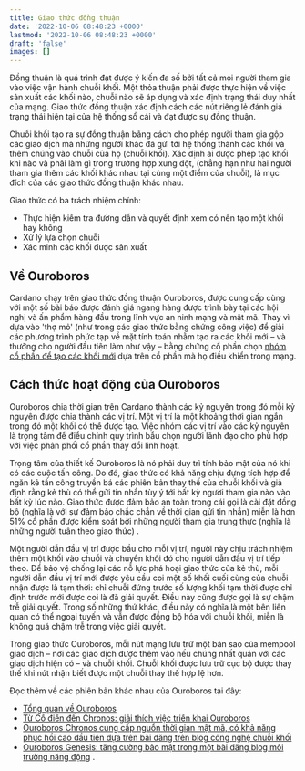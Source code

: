 ```yaml
---
title: Giao thức đồng thuận
date: '2022-10-06 08:48:23 +0000'
lastmod: '2022-10-06 08:48:23 +0000'
draft: 'false'
images: []
---
```


Đồng thuận là quá trình đạt được ý kiến đa số bởi tất cả mọi người tham gia vào việc vận hành chuỗi khối. Một thỏa thuận phải được thực hiện về việc sản xuất các khối nào, chuỗi nào sẽ áp dụng và xác định trạng thái duy nhất của mạng. Giao thức đồng thuận xác định cách các nút riêng lẻ đánh giá trạng thái hiện tại của hệ thống sổ cái và đạt được sự đồng thuận.

Chuỗi khối tạo ra sự đồng thuận bằng cách cho phép người tham gia gộp các giao dịch mà những người khác đã gửi tới hệ thống thành các khối và thêm chúng vào chuỗi của họ (chuỗi khối). Xác định ai được phép tạo khối khi nào và phải làm gì trong trường hợp xung đột, (chẳng hạn như hai người tham gia thêm các khối khác nhau tại cùng một điểm của chuỗi), là mục đích của các giao thức đồng thuận khác nhau.

Giao thức có ba trách nhiệm chính:

- Thực hiện kiểm tra đường dẫn và quyết định xem có nên tạo một khối hay không
- Xử lý lựa chọn chuỗi
- Xác minh các khối được sản xuất

## Về Ouroboros

Cardano chạy trên giao thức đồng thuận Ouroboros, được cung cấp cùng với một số bài báo được đánh giá ngang hàng được trình bày tại các hội nghị và ấn phẩm hàng đầu trong lĩnh vực an ninh mạng và mật mã. Thay vì dựa vào 'thợ mỏ' (như trong các giao thức bằng chứng công việc) để giải các phương trình phức tạp về mặt tính toán nhằm tạo ra các khối mới – và thưởng cho người đầu tiên làm như vậy – bằng chứng cổ phần chọn [nhóm cổ phần để tạo các khối mới](https://docs.cardano.org/new-to-cardano/cardano-nodes/#howdoesitwork) dựa trên cổ phần mà họ điều khiển trong mạng.

## Cách thức hoạt động của Ouroboros

Ouroboros chia thời gian trên Cardano thành các kỷ nguyên trong đó mỗi kỷ nguyên được chia thành các vị trí. Một vị trí là một khoảng thời gian ngắn trong đó một khối có thể được tạo. Việc nhóm các vị trí vào các kỷ nguyên là trọng tâm để điều chỉnh quy trình bầu chọn người lãnh đạo cho phù hợp với việc phân phối cổ phần thay đổi linh hoạt.

Trọng tâm của thiết kế Ouroboros là nó phải duy trì tính bảo mật của nó khi có các cuộc tấn công. Do đó, giao thức có khả năng chịu đựng tích hợp để ngăn kẻ tấn công truyền bá các phiên bản thay thế của chuỗi khối và giả định rằng kẻ thù có thể gửi tin nhắn tùy ý tới bất kỳ người tham gia nào vào bất kỳ lúc nào. Giao thức được đảm bảo an toàn trong cái gọi là cài đặt đồng bộ (nghĩa là với sự đảm bảo chắc chắn về thời gian gửi tin nhắn) miễn là hơn 51% cổ phần được kiểm soát bởi những người tham gia trung thực (nghĩa là những người tuân theo giao thức) .

Một người dẫn đầu vị trí được bầu cho mỗi vị trí, người này chịu trách nhiệm thêm một khối vào chuỗi và chuyển khối đó cho người dẫn đầu vị trí tiếp theo. Để bảo vệ chống lại các nỗ lực phá hoại giao thức của kẻ thù, mỗi người dẫn đầu vị trí mới được yêu cầu coi một số khối cuối cùng của chuỗi nhận được là tạm thời: chỉ chuỗi đứng trước số lượng khối tạm thời được chỉ định trước mới được coi là đã giải quyết. Điều này cũng được gọi là sự chậm trễ giải quyết. Trong số những thứ khác, điều này có nghĩa là một bên liên quan có thể ngoại tuyến và vẫn được đồng bộ hóa với chuỗi khối, miễn là không quá chậm trễ trong việc giải quyết.

Trong giao thức Ouroboros, mỗi nút mạng lưu trữ một bản sao của mempool giao dịch – nơi các giao dịch được thêm vào nếu chúng nhất quán với các giao dịch hiện có – và chuỗi khối. Chuỗi khối được lưu trữ cục bộ được thay thế khi nút nhận biết được một chuỗi thay thế hợp lệ hơn.

Đọc thêm về các phiên bản khác nhau của Ouroboros tại đây:

- [Tổng quan về Ouroboros](https://docs.cardano.org/learn/ouroboros-overview)
- [Từ Cổ điển đến Chronos: giải thích việc triển khai Ouroboros](https://iohk.io/en/blog/posts/2022/06/03/from-classic-to-chronos-the-implementations-of-ouroboros-explained/)
- [Ouroboros Chronos cung cấp nguồn thời gian mật mã, có khả năng phục hồi cao đầu tiên dựa trên bài đăng trên blog công nghệ chuỗi khối](https://iohk.io/en/blog/posts/2021/10/27/ouroboros-chronos-provides-the-first-high-resilience-cryptographic-time-source-based-on-blockchain/)
- [Ouroboros Genesis: tăng cường bảo mật trong một bài đăng blog môi trường năng động](https://iohk.io/en/blog/posts/2023/02/09/ouroboros-genesis-enhanced-security-in-a-dynamic-environment/) .
